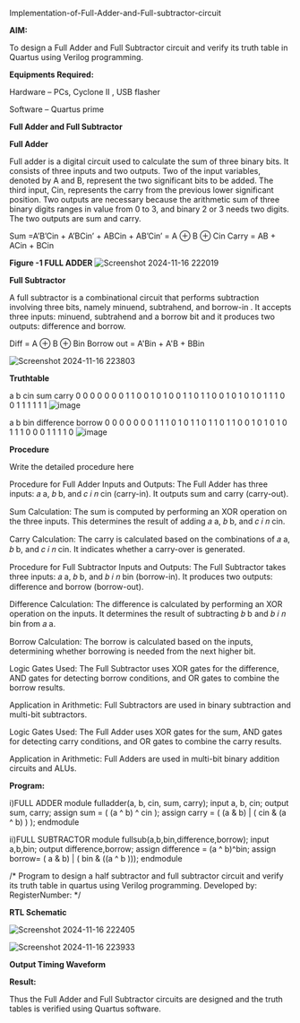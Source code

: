 Implementation-of-Full-Adder-and-Full-subtractor-circuit

**AIM:**

To design a Full Adder and Full Subtractor circuit and verify its truth table in Quartus using Verilog programming.

**Equipments Required:**

Hardware – PCs, Cyclone II , USB flasher

Software – Quartus prime

**Full Adder and Full Subtractor**

**Full Adder**

Full adder is a digital circuit used to calculate the sum of three binary bits. It consists of three inputs and two outputs. Two of the input variables, denoted by A and B, represent the two significant bits to be added. The third input, Cin, represents the carry from the previous lower significant position. Two outputs are necessary because the arithmetic sum of three binary digits ranges in value from 0 to 3, and binary 2 or 3 needs two digits. The two outputs are sum and carry.

Sum =A’B’Cin + A’BCin’ + ABCin + AB’Cin’ = A ⊕ B ⊕ Cin 
Carry = AB + ACin + BCin

**Figure -1 FULL ADDER**
![Screenshot 2024-11-16 222019](https://github.com/user-attachments/assets/cb3b55ca-1fa8-4001-bea9-00c1542ab5a2)


**Full Subtractor**

A full subtractor is a combinational circuit that performs subtraction involving three bits, namely minuend, subtrahend, and borrow-in . It accepts three inputs: minuend, subtrahend and a borrow bit and it produces two outputs: difference and borrow.

Diff = A ⊕ B ⊕ Bin 
Borrow out = A'Bin + A'B + BBin

![Screenshot 2024-11-16 223803](https://github.com/user-attachments/assets/d78ad766-cb49-4af0-9134-670028dc96e5)

**Truthtable**

a	b	cin	sum	carry
0	0	0	0	0
0	0	1	1	0
0	1	0	1	0
0	1	1	0	1
1	0	0	1	0
1	0	1	0	1
1	1	0	0	1
1	1	1	1	1
![image](https://github.com/user-attachments/assets/22267702-fbf5-45db-8967-a4b7017b860d)

a	b	bin	difference	borrow
0	0	0	0	0
0	0	1	1	1
0	1	0	1	1
0	1	1	0	1
1	0	0	1	0
1	0	1	0	1
1	1	0	0	0
1	1	1	1	0
![image](https://github.com/user-attachments/assets/97281233-d92d-4431-961b-6b9e6e6cc904)



**Procedure**

Write the detailed procedure here

Procedure for Full Adder 
Inputs and Outputs:
The Full Adder has three inputs: 
𝑎
a, 
𝑏
b, and 
𝑐
𝑖
𝑛
cin (carry-in). It outputs sum and carry (carry-out).

Sum Calculation:
The sum is computed by performing an XOR operation on the three inputs. This determines the result of adding 
𝑎
a, 
𝑏
b, and 
𝑐
𝑖
𝑛
cin.

Carry Calculation:
The carry is calculated based on the combinations of 
𝑎
a, 
𝑏
b, and 
𝑐
𝑖
𝑛
cin. It indicates whether a carry-over is generated.



Procedure for Full Subtractor
Inputs and Outputs:
The Full Subtractor takes three inputs: 
𝑎
a, 
𝑏
b, and 
𝑏
𝑖
𝑛
bin (borrow-in). It produces two outputs: difference and borrow (borrow-out).

Difference Calculation:
The difference is calculated by performing an XOR operation on the inputs. It determines the result of subtracting 
𝑏
b and 
𝑏
𝑖
𝑛
bin from 
𝑎
a.

Borrow Calculation:
The borrow is calculated based on the inputs, determining whether borrowing is needed from the next higher bit.

Logic Gates Used:
The Full Subtractor uses XOR gates for the difference, AND gates for detecting borrow conditions, and OR gates to combine the borrow results.

Application in Arithmetic:
Full Subtractors are used in binary subtraction and multi-bit subtractors.

Logic Gates Used:
The Full Adder uses XOR gates for the sum, AND gates for detecting carry conditions, and OR gates to combine the carry results.

Application in Arithmetic:
Full Adders are used in multi-bit binary addition circuits and ALUs.



**Program:**

i)FULL ADDER
module fulladder(a, b, cin, sum, carry);
input a, b, cin;
output sum, carry;
assign sum = ( (a ^ b) ^ cin );
assign carry = ( (a & b) | ( cin & (a ^ b) ) );
endmodule

ii)FULL SUBTRACTOR
module fullsub(a,b,bin,difference,borrow);
input a,b,bin;
output difference,borrow;
assign difference = (a ^ b)^bin;
assign borrow= ( a & b) | ( bin & ((a ^ b )));
endmodule

/* Program to design a half subtractor and full subtractor circuit and verify its truth table in quartus using Verilog programming. Developed by: RegisterNumber:
*/

**RTL Schematic**


![Screenshot 2024-11-16 222405](https://github.com/user-attachments/assets/d7c23745-6a45-4f6d-8f9f-881486e100b8)

![Screenshot 2024-11-16 223933](https://github.com/user-attachments/assets/d1f76a05-1625-4cbc-ac66-4ae16fd885c3)

**Output Timing Waveform**

**Result:**

Thus the Full Adder and Full Subtractor circuits are designed and the truth tables is verified using Quartus software.



